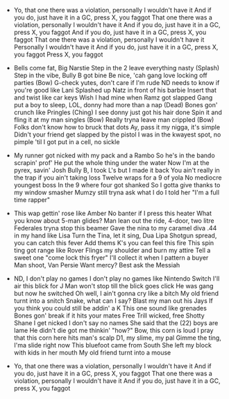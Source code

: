 - Yo, that one there was a violation, personally I wouldn't have it
  And if you do, just have it in a GC, press X, you faggot
  That one there was a violation, personally I wouldn't have it
  And if you do, just have it in a GC, press X, you faggot
  And if you do, just have it in a GC, press X, you faggot
  That one there was a violation, personally I wouldn't have it
  Personally I wouldn't have it
  And if you do, just have it in a GC, press X, you faggot
  Press X, you faggot
 
- Bells come fat, Big Narstie
  Step in the 2 leave everything nasty (Splash)
  Step in the vibe, Bully B got bine
  Be nice, 'cah gang love locking off parties (Bow)
  G-check yutes, don't care if I'm rude
  ND needs to know if you're good like Lani
  Splashed up Natz in front of his barbie
  Insert that and twist like car keys
  Wish I had mine when Ramz got slapped
  Gang put a boy to sleep, LOL, donny had more than a nap (Dead)
  Bones gon' crunch like Pringles (Ching)
  I see donny just got his hair done
  Spin it and fling it at my man singles (Bow)
  Really tryna leave man crippled (Bow)
  Folks don't know how to bruck that dots
  Ay, pass it my nigga, it's simple
  Didn't your friend get slapped by the pistol
  I was in the kwayest spot, no pimple 'til I got put in a cell, no sickle

- My runner got nicked with my pack and a Rambo
  So he's in the bando scrapin' prof'
  He put the whole thing under the water
  Now I'm at the pyrex, savin' Josh
  Bully B, I took L's but I made it back
  You ain't really in the trap if you ain't taking loss
  Twelve wraps for a 9 of yola
  No mediocre youngest boss
  In the 9 where four got shanked
  So I gotta give thanks to my window smasher
  Mumzy still tryna ask what I do
  I told her "I'm a full time rapper"
 
- This wap gettin' rose like Amber
  No banter if I press this heater
  What you know about 5-man glides?
  Man lean out the ride, 4-door, two litre
  Federales tryna stop this beamer
  Gave the nina to my caramel diva
  .44 in my hand like Lisa
  Turn the Tina, let it sing, Dua Lipa
  Shotgun spread, you can catch this fever
  Add thems K's you can feel this fire
  This spin ting got range like Rover
  Flings my shoulder and burn my attire
  Tell a sweet one "come lock this fryer"
  I'll collect it when I pattern a buyer
  Man shoot, Van Persie
  Want mercy? Best ask the Messiah
  
- ND, I don't play no games
  I don't play no games like Nintendo Switch
  I'll air this blick for J
  Man won't stop till the blick goes click
  He was gang but now he switched
  Oh well, I ain't gonna cry like a bitch
  My old friend turnt into a snitch
  Snake, what can I say?
  Blast my man out his Jays
  If you think you could still be addin' a K
  This one sound like grenades
  Bones gon' break if it hits your mates
  Free Trill wicked, free Shotty Shane
  I get nicked I don't say no names
  She said that the (22) boys are lame
  He didn't die got me thinkin' "how?"
  Bow, this corn is loud
  I pray that this corn here hits man's scalp
  D1, my slime, my pal
  Gimme the ting, I'ma slide right now
  This bluefoot came from South
  She left my block with kids in her mouth
  My old friend turnt into a mouse

- Yo, that one there was a violation, personally I wouldn't have it
  And if you do, just have it in a GC, press X, you faggot
  That one there was a violation, personally I wouldn't have it
  And if you do, just have it in a GC, press X, you faggot
